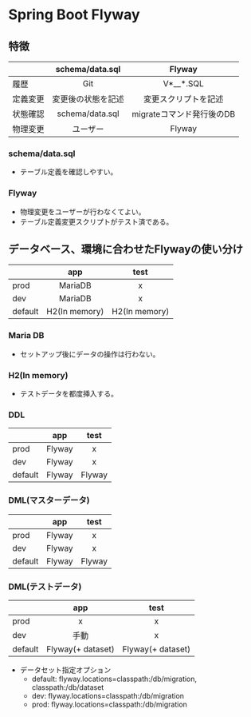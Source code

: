 # Spring Boot Flyway
## 特徴
||schema/data.sql|Flyway|
|:--|:-:|:-:|
|履歴|Git|V*__*.SQL|
|定義変更|変更後の状態を記述|変更スクリプトを記述|
|状態確認|schema/data.sql|migrateコマンド発行後のDB|
|物理変更|ユーザー|Flyway|

### schema/data.sql
- テーブル定義を確認しやすい。
### Flyway
- 物理変更をユーザーが行わなくてよい。
- テーブル定義変更スクリプトがテスト済である。

## データベース、環境に合わせたFlywayの使い分け
||app|test|
|:--|:-:|:-:|
|prod|MariaDB|x|
|dev|MariaDB|x|
|default|H2(In memory)|H2(In memory)|

### Maria DB
- セットアップ後にデータの操作は行わない。
### H2(In memory)
- テストデータを都度挿入する。

### DDL

||app|test|
|:--|:-:|:-:|
|prod|Flyway|x|
|dev|Flyway|x|
|default|Flyway|Flyway|

### DML(マスターデータ)

||app|test|
|:--|:-:|:-:|
|prod|Flyway|x|
|dev|Flyway|x|
|default|Flyway|Flyway|

### DML(テストデータ)

||app|test|
|:--|:-:|:-:|
|prod|x|x|
|dev|手動|x|
|default|Flyway(+ dataset)|Flyway(+ dataset)|

- データセット指定オプション
  - default: flyway.locations=classpath:/db/migration, classpath:/db/dataset
  - dev: flyway.locations=classpath:/db/migration
  - prod: flyway.locations=classpath:/db/migration
